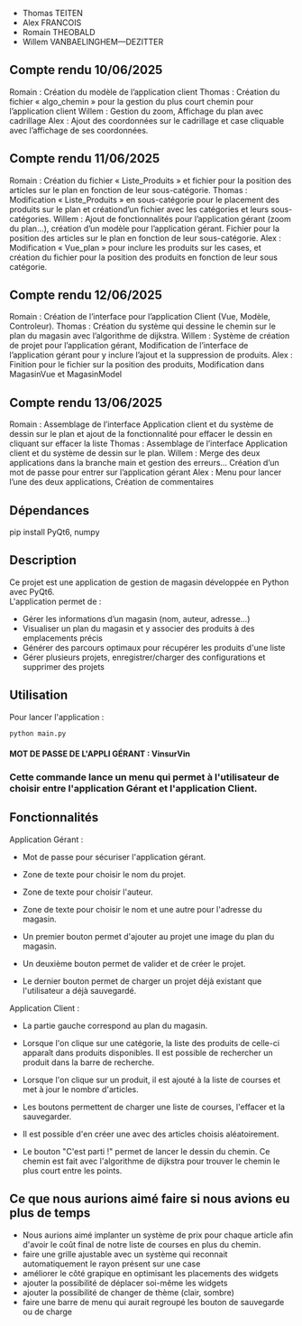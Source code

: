 ﻿- Thomas TEITEN
- Alex FRANCOIS
- Romain THEOBALD
- Willem VANBAELINGHEM—DEZITTER

## Compte rendu 10/06/2025

Romain : Création du modèle de l’application client
Thomas : Création du fichier « algo_chemin » pour la gestion du plus court chemin pour l’application client
Willem : Gestion du zoom, Affichage du plan avec cadrillage
Alex : Ajout des coordonnées sur le cadrillage et case cliquable avec l’affichage de ses coordonnées.


## Compte rendu 11/06/2025

Romain : Création du fichier « Liste_Produits » et fichier pour la position des articles sur le plan en fonction de leur sous-catégorie.
Thomas : Modification « Liste_Produits » en sous-catégorie pour le placement des produits sur le plan et créationd’un fichier avec les catégories et leurs sous-catégories. 
Willem : Ajout de fonctionnalités pour l’application gérant (zoom du plan…), création d’un modèle pour l’application gérant. Fichier pour la position des articles sur le plan en fonction de leur sous-catégorie.
Alex : Modification « Vue_plan » pour inclure les produits sur les cases, et création du fichier pour la position des produits en fonction de leur sous catégorie.


## Compte rendu 12/06/2025

Romain : Création de l’interface pour l’application Client (Vue, Modèle, Controleur).
Thomas : Création du système qui dessine le chemin sur le plan du magasin avec l’algorithme de dijkstra.
Willem : Système de création de projet pour l’application gérant, Modification de l’interface de l’application gérant pour y inclure l’ajout et la suppression de produits.
Alex : Finition pour le fichier sur la position des produits, Modification dans MagasinVue et MagasinModel


## Compte rendu 13/06/2025

Romain : Assemblage de l’interface Application client et du système de dessin sur le plan et ajout de la fonctionnalité pour effacer le dessin en cliquant sur effacer la liste
Thomas : Assemblage de l’interface Application client et du système de dessin sur le plan.
Willem : Merge des deux applications dans la branche main et gestion des erreurs… Création d’un mot de passe pour entrer sur l’application gérant
Alex : Menu pour lancer l’une des deux applications, Création de commentaires


## Dépendances

pip install PyQt6, numpy


## Description

Ce projet est une application de gestion de magasin développée en Python avec PyQt6.  
L'application permet de :

- Gérer les informations d’un magasin (nom, auteur, adresse...)
- Visualiser un plan du magasin et y associer des produits à des emplacements précis
- Générer des parcours optimaux pour récupérer les produits d'une liste
- Gérer plusieurs projets, enregistrer/charger des configurations et supprimer des projets

## Utilisation

Pour lancer l'application :
```bash
python main.py
```
#### MOT DE PASSE DE L'APPLI GÉRANT : VinsurVin

### Cette commande lance un menu qui permet à l'utilisateur de choisir entre l'application Gérant et l'application Client.

## Fonctionnalités

Application Gérant :

- Mot de passe pour sécuriser l'application gérant.

- Zone de texte pour choisir le nom du projet.
- Zone de texte pour choisir l'auteur.
- Zone de texte pour choisir le nom et une autre pour l'adresse du magasin.

- Un premier bouton permet d'ajouter au projet une image du plan du magasin.
- Un deuxième bouton permet de valider et de créer le projet.
- Le dernier bouton permet de charger un projet déjà existant que l'utilisateur a déjà sauvegardé.

Application Client :

- La partie gauche correspond au plan du magasin.
- Lorsque l'on clique sur une catégorie, la liste des produits de celle-ci apparaît dans produits disponibles. Il est possible de rechercher un produit dans la barre de recherche.
- Lorsque l'on clique sur un produit, il est ajouté à la liste de courses et met à jour le nombre d'articles.

- Les boutons permettent de charger une liste de courses, l'effacer et la sauvegarder.
- Il est possible d'en créer une avec des articles choisis aléatoirement.
- Le bouton "C'est parti !" permet de lancer le dessin du chemin. Ce chemin est fait avec l'algorithme de dijkstra pour trouver le chemin le plus court entre les points.

## Ce que nous aurions aimé faire si nous avions eu plus de temps

- Nous aurions aimé implanter un système de prix pour chaque article afin d'avoir le coût final de notre liste de courses en plus du chemin.
- faire une grille ajustable avec un système qui reconnait automatiquement le rayon présent sur une case
- améliorer le côté grapique en optimisant les placements des widgets
- ajouter la possibilité de déplacer soi-même les widgets 
- ajouter la possibilité de changer de thème (clair, sombre)
- faire une barre de menu qui aurait regroupé les bouton de sauvegarde ou de charge
